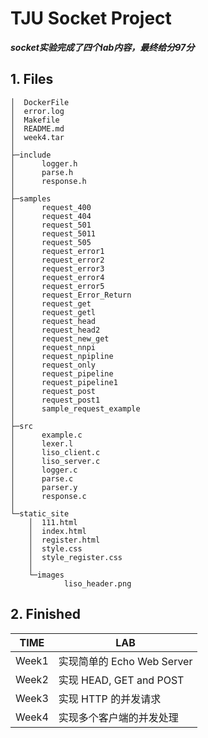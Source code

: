 # TJU Socket Project

***socket实验完成了四个lab内容，最终给分97分***

## 1. Files
```
│  DockerFile
│  error.log
│  Makefile
│  README.md
│  week4.tar
│
├─include
│      logger.h
│      parse.h
│      response.h
│
├─samples
│      request_400
│      request_404
│      request_501
│      request_5011
│      request_505
│      request_error1
│      request_error2
│      request_error3
│      request_error4
│      request_error5
│      request_Error_Return
│      request_get
│      request_getl
│      request_head
│      request_head2
│      request_new_get
│      request_nnpi
│      request_npipline
│      request_only
│      request_pipeline
│      request_pipeline1
│      request_post
│      request_post1
│      sample_request_example
│
├─src
│      example.c
│      lexer.l
│      liso_client.c
│      liso_server.c
│      logger.c
│      parse.c
│      parser.y
│      response.c
│
└─static_site
    │  111.html
    │  index.html
    │  register.html
    │  style.css
    │  style_register.css
    │
    └─images
            liso_header.png
```

## 2. Finished
| TIME  | LAB                        |
| ----- | -------------------------- |
| Week1 | 实现简单的 Echo Web Server |
| Week2 | 实现 HEAD, GET and POST    |
| Week3 | 实现 HTTP 的并发请求       |
| Week4 | 实现多个客户端的并发处理   |
